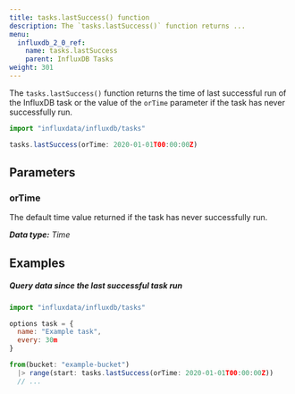```yaml
---
title: tasks.lastSuccess() function
description: The `tasks.lastSuccess()` function returns ...
menu:
  influxdb_2_0_ref:
    name: tasks.lastSuccess
    parent: InfluxDB Tasks
weight: 301
---
```


The `tasks.lastSuccess()` function returns the time of last successful run of the
InfluxDB task or the value of the `orTime` parameter if the task has never successfully run.

```js
import "influxdata/influxdb/tasks"

tasks.lastSuccess(orTime: 2020-01-01T00:00:00Z)
```

## Parameters

### orTime
The default time value returned if the task has never successfully run.

_**Data type:** Time_

## Examples

##### Query data since the last successful task run
```js
import "influxdata/influxdb/tasks"

options task = {
  name: "Example task",
  every: 30m
}

from(bucket: "example-bucket")
  |> range(start: tasks.lastSuccess(orTime: 2020-01-01T00:00:00Z))
  // ...
```